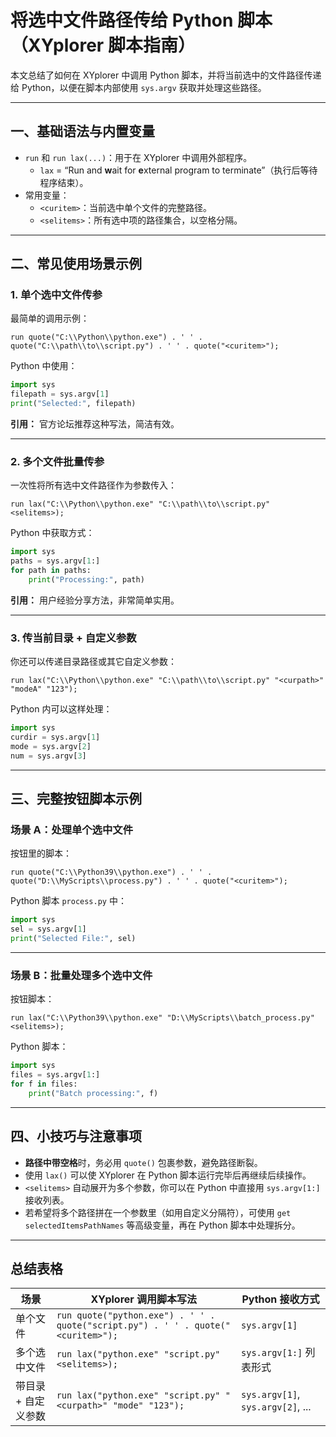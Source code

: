 # 将选中文件路径传给 Python 脚本（XYplorer 脚本指南）

本文总结了如何在 XYplorer 中调用 Python 脚本，并将当前选中的文件路径传递给 Python，以便在脚本内部使用 `sys.argv` 获取并处理这些路径。

---

## 一、基础语法与内置变量

- `run` 和 `run lax(...)`：用于在 XYplorer 中调用外部程序。
  - `lax` = “Run and **w**ait for **e**xternal program to terminate”（执行后等待程序结束）。
- 常用变量：
  - `<curitem>`：当前选中单个文件的完整路径。
  - `<selitems>`：所有选中项的路径集合，以空格分隔。

---

## 二、常见使用场景示例

### 1. 单个选中文件传参
最简单的调用示例：

```xys
run quote("C:\\Python\\python.exe") . ' ' . quote("C:\\path\\to\\script.py") . ' ' . quote("<curitem>");
```

Python 中使用：

```python
import sys
filepath = sys.argv[1]
print("Selected:", filepath)
```

**引用：** 官方论坛推荐这种写法，简洁有效。

---

### 2. 多个文件批量传参
一次性将所有选中文件路径作为参数传入：

```xys
run lax("C:\\Python\\python.exe" "C:\\path\\to\\script.py" <selitems>);
```

Python 中获取方式：

```python
import sys
paths = sys.argv[1:]
for path in paths:
    print("Processing:", path)
```

**引用：** 用户经验分享方法，非常简单实用。

---

### 3. 传当前目录 + 自定义参数
你还可以传递目录路径或其它自定义参数：

```xys
run lax("C:\\Python\\python.exe" "C:\\path\\to\\script.py" "<curpath>" "modeA" "123");
```

Python 内可以这样处理：

```python
import sys
curdir = sys.argv[1]
mode = sys.argv[2]
num = sys.argv[3]
```

---

## 三、完整按钮脚本示例

### 场景 A：处理单个选中文件
按钮里的脚本：

```xys
run quote("C:\\Python39\\python.exe") . ' ' . quote("D:\\MyScripts\\process.py") . ' ' . quote("<curitem>");
```

Python 脚本 `process.py` 中：

```python
import sys
sel = sys.argv[1]
print("Selected File:", sel)
```

---

### 场景 B：批量处理多个选中文件
按钮脚本：

```xys
run lax("C:\\Python39\\python.exe" "D:\\MyScripts\\batch_process.py" <selitems>);
```

Python 脚本：

```python
import sys
files = sys.argv[1:]
for f in files:
    print("Batch processing:", f)
```

---

## 四、小技巧与注意事项

- **路径中带空格**时，务必用 `quote()` 包裹参数，避免路径断裂。
- 使用 `lax()` 可以使 XYplorer 在 Python 脚本运行完毕后再继续后续操作。
- `<selitems>` 自动展开为多个参数，你可以在 Python 中直接用 `sys.argv[1:]` 接收列表。
- 若希望将多个路径拼在一个参数里（如用自定义分隔符），可使用 `get selectedItemsPathNames` 等高级变量，再在 Python 脚本中处理拆分。

---

##  总结表格

| 场景             | XYplorer 调用脚本写法                                                       | Python 接收方式                |
|------------------|-----------------------------------------------------------------------------|--------------------------------|
| 单个文件         | `run quote("python.exe") . ' ' . quote("script.py") . ' ' . quote("<curitem>");`     | `sys.argv[1]`                 |
| 多个选中文件     | `run lax("python.exe" "script.py" <selitems>);`                                        | `sys.argv[1:]` 列表形式        |
| 带目录 + 自定义参数 | `run lax("python.exe" "script.py" "<curpath>" "mode" "123");`                         | `sys.argv[1]`, `sys.argv[2]`, ... |

